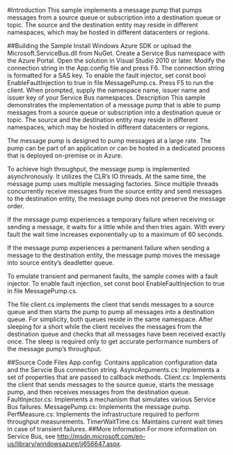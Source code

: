 #Introduction
This sample implements a message pump that pumps messages from a source queue or subscription into a destination queue or topic. The source and the destination entity may reside in different namespaces, which may be hosted in different datacenters or regions.

##Building the Sample
Install Windows Azure SDK or upload the Microsoft.ServiceBus.dll from NuGet. 
Create a Service Bus namespace with the Azure Portal.
Open the solution in Visual Studio 2010 or later.
Modify the connection string in the App.config file and press F6. The connection string is formatted for a SAS key.
To enable the fault injector, set const bool EnableFaultInjection to true in file MessagePump.cs.
Press F5 to run the client. When prompted, supply the namespace name, issuer name and issuer key of your Service Bus namespaces.
Description
This sample demonstrates the implementation of a message pump that is able to pump messages from a source queue or subscription into a destination queue or topic. The source and the destination entity may reside in different namespaces, which may be hosted in different datacenters or regions.

The message pump is designed to pump messages at a large rate. The pump can be part of an application or can be hosted in a dedicated process that is deployed on-premise or in Azure.

To achieve high throughput, the message pump is implemented asynchronously. It utilizes the CLR’s IO threads. At the same time, the message pump uses multiple messaging factories. Since multiple threads concurrently receive messages from the source entity and send messages to the destination entity, the message pump does not preserve the message order.

If the message pump experiences a temporary failure when receiving or sending a message, it waits for a little while and then tries again. With every fault the wait time increases exponentially up to a maximum of 60 seconds.

If the message pump experiences a permanent failure when sending a message to the destination entity, the message pump moves the message into source entity’s deadletter queue.

To emulate transient and permanent faults, the sample comes with a fault injector. To enable fault injection, set const bool EnableFaultInjection to true in file MessagePump.cs.

The file client.cs implements the client that sends messages to a source queue and then starts the pump to pump all messages into a destination queue. For simplicity, both queues reside in the same namespace. After sleeping for a short while the client receives the messages from the destination queue and checks that all messages have been received exactly once. The sleep is required only to get accurate performance numbers of the message pump’s throughput.

##Source Code Files
App.config: Contains application configuration data and the Servcie Bus connection string.
AsyncArguments.cs: Implements a set of properties that are passed to callback methods.
Client.cs: Implements the client that sends messages to the source queue, starts the message pump, and then receives messages from the destination queue.
FaultInjector.cs: Implements a mechanism that simulates various Service Bus failures.
MessagePump.cs: Implements the message pump.
PerfMeasure.cs: Implements the infrastructure required to perform throughput measurements.
TimerWaitTime.cs: Maintains current wait times in case of transient failures.
##More Information
For more information on Service Bus, see http://msdn.microsoft.com/en-us/library/windowsazure/jj656647.aspx.